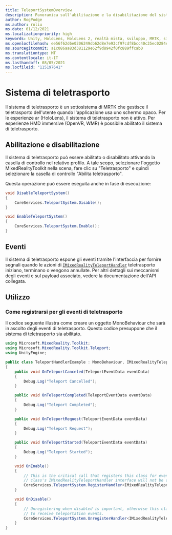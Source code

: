 ```yaml
---
title: TeleportSystemOverview
description: Panoramica sull'abilitazione e la disabilitazione del sistema teletrasporto in MRTK
author: RogPodge
ms.author: roliu
ms.date: 01/12/2021
ms.localizationpriority: high
keywords: Unity, HoloLens, HoloLens 2, realtà mista, sviluppo, MRTK, sistema di teletrasporto,
ms.openlocfilehash: ee56f62d6e0206249db62d8e7e93cf97cdf8bcc40c35ec0284ebae319870f8ee
ms.sourcegitcommit: a1c086aa83d381129e62f9d8942f0fc889ffcab0
ms.translationtype: MT
ms.contentlocale: it-IT
ms.lasthandoff: 08/05/2021
ms.locfileid: "115197641"
---
```

# <a name="teleport-system"></a>Sistema di teletrasporto

Il sistema di teletrasporto è un sottosistema di MRTK che gestisce il teletrasporto dell'utente quando l'applicazione usa uno schermo opaco. Per le esperienze ar (HoloLens), il sistema di teletrasporto non è attivo. Per esperienze HMD immersive (OpenVR, WMR) è possibile abilitato il sistema di teletrasporto.

## <a name="enabling-and-disabling"></a>Abilitazione e disabilitazione

Il sistema di teletrasporto può essere abilitato o disabilitato attivando la casella di controllo nel relativo profilo.
A tale scopo, selezionare l'oggetto MixedRealityToolkit nella scena, fare clic su "Teletrasporto" e quindi selezionare la casella di controllo "Abilita teletrasporto".

Questa operazione può essere eseguita anche in fase di esecuzione:

```c#
void DisableTeleportSystem()
{
    CoreServices.TeleportSystem.Disable();
}

void EnableTeleportSystem()
{
    CoreServices.TeleportSystem.Enable();
}
```

## <a name="events"></a>Eventi

Il sistema di teletrasporto espone gli eventi tramite l'interfaccia per fornire segnali quando le azioni di [`IMixedRealityTeleportHandler`](xref:Microsoft.MixedReality.Toolkit.Teleport.IMixedRealityTeleportHandler) teletrasporto iniziano, terminano o vengono annullate.
Per altri dettagli sui meccanismi degli eventi e sul payload associato, vedere la documentazione dell'API collegata.

## <a name="usage"></a>Utilizzo

### <a name="how-to-register-for-teleportation-events"></a>Come registrarsi per gli eventi di teletrasporto

Il codice seguente illustra come creare un oggetto MonoBehaviour che sarà in ascolto degli eventi di teletrasporto. Questo codice presuppone che il sistema di teletrasporto sia abilitato.

```c#
using Microsoft.MixedReality.Toolkit;
using Microsoft.MixedReality.Toolkit.Teleport;
using UnityEngine;

public class TeleportHandlerExample : MonoBehaviour, IMixedRealityTeleportHandler
{
    public void OnTeleportCanceled(TeleportEventData eventData)
    {
        Debug.Log("Teleport Cancelled");
    }

    public void OnTeleportCompleted(TeleportEventData eventData)
    {
        Debug.Log("Teleport Completed");
    }

    public void OnTeleportRequest(TeleportEventData eventData)
    {
        Debug.Log("Teleport Request");
    }

    public void OnTeleportStarted(TeleportEventData eventData)
    {
        Debug.Log("Teleport Started");
    }

    void OnEnable()
    {
        // This is the critical call that registers this class for events. Without this
        // class's IMixedRealityTeleportHandler interface will not be called.
        CoreServices.TeleportSystem.RegisterHandler<IMixedRealityTeleportHandler>(this);
    }

    void OnDisable()
    {
        // Unregistering when disabled is important, otherwise this class will continue
        // to receive teleportation events.
        CoreServices.TeleportSystem.UnregisterHandler<IMixedRealityTeleportHandler>(this);
    }
}
```
